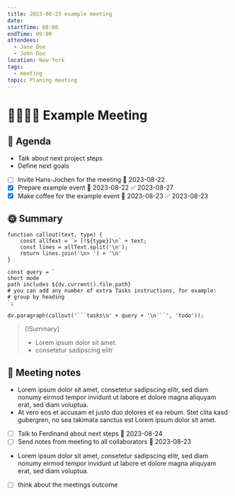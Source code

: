 ```yaml
---
title: 2023-08-23 example meeting
date: 
startTime: 08:00
endTime: 09:00
attendees:
  - Jane Doe
  - John Doe
location: New York
tags:
  - meeting
topic: Planing meeting
---
```

# 👩‍👩‍👧‍👦  Example Meeting
## 💼 Agenda
- Talk about next project steps
- Define next goals
- [ ] Invite Hans-Jochen for the meeting 📅 2023-08-22
- [x] Prepare example event 📅 2023-08-22 ✅ 2023-08-27
- [x] Make coffee for the example event 📅 2023-08-23 ✅ 2023-08-23

## 🌞 Summary
```dataviewjs
function callout(text, type) {
    const allText = `> [!${type}]\n` + text;
    const lines = allText.split('\n');
    return lines.join('\n> ') + '\n'
}

const query = `
short mode
path includes ${dv.current().file.path}
# you can add any number of extra Tasks instructions, for example:
# group by heading
`;

dv.paragraph(callout('```tasks\n' + query + '\n```', 'todo'));
```
> [!Summary]
> - Lorem ipsum dolor sit amet.
> - consetetur sadipscing elitr

## 📒 Meeting notes
- Lorem ipsum dolor sit amet, consetetur sadipscing elitr, sed diam nonumy eirmod tempor invidunt ut labore et dolore magna aliquyam erat, sed diam voluptua. 
- At vero eos et accusam et justo duo dolores et ea rebum. Stet clita kasd gubergren, no sea takimata sanctus est Lorem ipsum dolor sit amet. 
- [ ] Talk to Ferdinand about next steps 📅 2023-08-24
- [ ] Send notes from meeting to all collaborators 📅 2023-08-23

- Lorem ipsum dolor sit amet, consetetur sadipscing elitr, sed diam nonumy eirmod tempor invidunt ut labore et dolore magna aliquyam erat, sed diam voluptua. 


- [ ] think about the meetings outcome